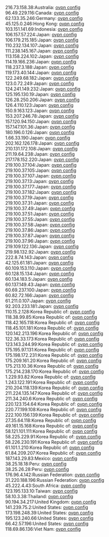 216.73.158.38:Australia: [ovpn config](vpn/216_73_158_38.ovpn)  
96.49.229.116:Canada: [ovpn config](vpn/96_49_229_116.ovpn)  
62.133.35.246:Germany: [ovpn config](vpn/62_133_35_246.ovpn)  
45.125.0.246:Hong Kong: [ovpn config](vpn/45_125_0_246.ovpn)  
103.151.141.69:Indonesia: [ovpn config](vpn/103_151_141_69.ovpn)  
106.157.57.224:Japan: [ovpn config](vpn/106_157_57_224.ovpn)  
106.179.215.185:Japan: [ovpn config](vpn/106_179_215_185.ovpn)  
110.232.134.107:Japan: [ovpn config](vpn/110_232_134_107.ovpn)  
111.238.145.167:Japan: [ovpn config](vpn/111_238_145_167.ovpn)  
113.158.224.102:Japan: [ovpn config](vpn/113_158_224_102.ovpn)  
114.19.166.236:Japan: [ovpn config](vpn/114_19_166_236.ovpn)  
118.237.3.188:Japan: [ovpn config](vpn/118_237_3_188.ovpn)  
119.173.40.144:Japan: [ovpn config](vpn/119_173_40_144.ovpn)  
122.249.68.182:Japan: [ovpn config](vpn/122_249_68_182.ovpn)  
123.0.72.249:Japan: [ovpn config](vpn/123_0_72_249.ovpn)  
124.241.149.232:Japan: [ovpn config](vpn/124_241_149_232.ovpn)  
125.195.130.19:Japan: [ovpn config](vpn/125_195_130_19.ovpn)  
126.28.250.206:Japan: [ovpn config](vpn/126_28_250_206.ovpn)  
126.4.110.123:Japan: [ovpn config](vpn/126_4_110_123.ovpn)  
150.9.163.123:Japan: [ovpn config](vpn/150_9_163_123.ovpn)  
153.207.246.78:Japan: [ovpn config](vpn/153_207_246_78.ovpn)  
157.120.94.150:Japan: [ovpn config](vpn/157_120_94_150.ovpn)  
157.147.101.36:Japan: [ovpn config](vpn/157_147_101_36.ovpn)  
180.196.0.126:Japan: [ovpn config](vpn/180_196_0_126.ovpn)  
1.66.33.190:Japan: [ovpn config](vpn/1_66_33_190.ovpn)  
202.162.126.178:Japan: [ovpn config](vpn/202_162_126_178.ovpn)  
210.131.172.108:Japan: [ovpn config](vpn/210_131_172_108.ovpn)  
211.19.64.238:Japan: [ovpn config](vpn/211_19_64_238.ovpn)  
217.178.152.220:Japan: [ovpn config](vpn/217_178_152_220.ovpn)  
219.100.37.104:Japan: [ovpn config](vpn/219_100_37_104.ovpn)  
219.100.37.105:Japan: [ovpn config](vpn/219_100_37_105.ovpn)  
219.100.37.107:Japan: [ovpn config](vpn/219_100_37_107.ovpn)  
219.100.37.13:Japan: [ovpn config](vpn/219_100_37_13.ovpn)  
219.100.37.177:Japan: [ovpn config](vpn/219_100_37_177.ovpn)  
219.100.37.182:Japan: [ovpn config](vpn/219_100_37_182.ovpn)  
219.100.37.19:Japan: [ovpn config](vpn/219_100_37_19.ovpn)  
219.100.37.31:Japan: [ovpn config](vpn/219_100_37_31.ovpn)  
219.100.37.49:Japan: [ovpn config](vpn/219_100_37_49.ovpn)  
219.100.37.51:Japan: [ovpn config](vpn/219_100_37_51.ovpn)  
219.100.37.55:Japan: [ovpn config](vpn/219_100_37_55.ovpn)  
219.100.37.58:Japan: [ovpn config](vpn/219_100_37_58.ovpn)  
219.100.37.86:Japan: [ovpn config](vpn/219_100_37_86.ovpn)  
219.100.37.87:Japan: [ovpn config](vpn/219_100_37_87.ovpn)  
219.100.37.96:Japan: [ovpn config](vpn/219_100_37_96.ovpn)  
219.109.122.136:Japan: [ovpn config](vpn/219_109_122_136.ovpn)  
219.98.132.92:Japan: [ovpn config](vpn/219_98_132_92.ovpn)  
222.8.74.143:Japan: [ovpn config](vpn/222_8_74_143.ovpn)  
42.125.61.181:Japan: [ovpn config](vpn/42_125_61_181.ovpn)  
60.109.153.110:Japan: [ovpn config](vpn/60_109_153_110.ovpn)  
60.128.15.134:Japan: [ovpn config](vpn/60_128_15_134.ovpn)  
60.134.183.5:Japan: [ovpn config](vpn/60_134_183_5.ovpn)  
60.137.149.43:Japan: [ovpn config](vpn/60_137_149_43.ovpn)  
60.69.237.100:Japan: [ovpn config](vpn/60_69_237_100.ovpn)  
60.82.72.166:Japan: [ovpn config](vpn/60_82_72_166.ovpn)  
61.211.0.107:Japan: [ovpn config](vpn/61_211_0_107.ovpn)  
92.203.233.181:Japan: [ovpn config](vpn/92_203_233_181.ovpn)  
110.15.2.128:Korea Republic of: [ovpn config](vpn/110_15_2_128.ovpn)  
118.38.99.85:Korea Republic of: [ovpn config](vpn/118_38_99_85.ovpn)  
118.42.165.118:Korea Republic of: [ovpn config](vpn/118_42_165_118.ovpn)  
118.45.101.181:Korea Republic of: [ovpn config](vpn/118_45_101_181.ovpn)  
120.142.213.196:Korea Republic of: [ovpn config](vpn/120_142_213_196.ovpn)  
122.36.33.173:Korea Republic of: [ovpn config](vpn/122_36_33_173.ovpn)  
123.143.244.99:Korea Republic of: [ovpn config](vpn/123_143_244_99.ovpn)  
175.195.97.131:Korea Republic of: [ovpn config](vpn/175_195_97_131.ovpn)  
175.198.172.231:Korea Republic of: [ovpn config](vpn/175_198_172_231.ovpn)  
175.209.161.20:Korea Republic of: [ovpn config](vpn/175_209_161_20.ovpn)  
175.213.10.36:Korea Republic of: [ovpn config](vpn/175_213_10_36.ovpn)  
175.214.238.170:Korea Republic of: [ovpn config](vpn/175_214_238_170.ovpn)  
1.229.93.82:Korea Republic of: [ovpn config](vpn/1_229_93_82.ovpn)  
1.243.122.191:Korea Republic of: [ovpn config](vpn/1_243_122_191.ovpn)  
210.204.118.139:Korea Republic of: [ovpn config](vpn/210_204_118_139.ovpn)  
211.224.135.147:Korea Republic of: [ovpn config](vpn/211_224_135_147.ovpn)  
211.34.240.6:Korea Republic of: [ovpn config](vpn/211_34_240_6.ovpn)  
220.123.154.64:Korea Republic of: [ovpn config](vpn/220_123_154_64.ovpn)  
220.77.199.108:Korea Republic of: [ovpn config](vpn/220_77_199_108.ovpn)  
222.100.156.139:Korea Republic of: [ovpn config](vpn/222_100_156_139.ovpn)  
27.35.64.118:Korea Republic of: [ovpn config](vpn/27_35_64_118.ovpn)  
49.161.15.168:Korea Republic of: [ovpn config](vpn/49_161_15_168.ovpn)  
58.121.101.111:Korea Republic of: [ovpn config](vpn/58_121_101_111.ovpn)  
58.225.229.91:Korea Republic of: [ovpn config](vpn/58_225_229_91.ovpn)  
58.226.230.191:Korea Republic of: [ovpn config](vpn/58_226_230_191.ovpn)  
61.101.1.210:Korea Republic of: [ovpn config](vpn/61_101_1_210.ovpn)  
61.84.209.207:Korea Republic of: [ovpn config](vpn/61_84_209_207.ovpn)  
187.143.29.83:Mexico: [ovpn config](vpn/187_143_29_83.ovpn)  
38.25.18.18:Peru: [ovpn config](vpn/38_25_18_18.ovpn)  
38.25.26.28:Peru: [ovpn config](vpn/38_25_26_28.ovpn)  
176.96.4.142:Russian Federation: [ovpn config](vpn/176_96_4_142.ovpn)  
31.220.188.196:Russian Federation: [ovpn config](vpn/31_220_188_196.ovpn)  
45.222.4.43:South Africa: [ovpn config](vpn/45_222_4_43.ovpn)  
123.195.133.10:Taiwan: [ovpn config](vpn/123_195_133_10.ovpn)  
58.10.3.38:Thailand: [ovpn config](vpn/58_10_3_38.ovpn)  
90.194.34.217:United Kingdom: [ovpn config](vpn/90_194_34_217.ovpn)  
141.239.75.2:United States: [ovpn config](vpn/141_239_75_2.ovpn)  
173.198.248.39:United States: [ovpn config](vpn/173_198_248_39.ovpn)  
195.123.240.66:United States: [ovpn config](vpn/195_123_240_66.ovpn)  
66.42.57.196:United States: [ovpn config](vpn/66_42_57_196.ovpn)  
118.69.86.136:Viet Nam: [ovpn config](vpn/118_69_86_136.ovpn)  
